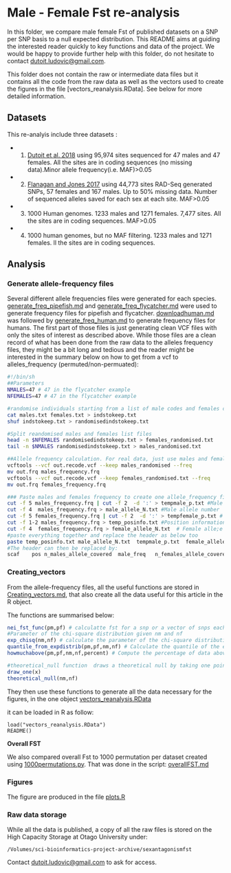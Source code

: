 # Male - Female Fst re-analysis

In this folder, we compare male female Fst of published datasets on a SNP per SNP basis to a null expected distribution. This README aims at guiding the interested reader quickly to key functions and data of the project. We would be happy to provide further help with this folder, do not hesitate to contact dutoit.ludovic@gmail.com.

This folder does not contain the raw or intermediate data files but it contains all the code from the raw data as well as the vectors used to create the figures in the file [vectors_reanalysis.RData]. See below for more detailed information. 

## Datasets

This re-analyis include three datasets	:


* 1. [Dutoit et al. 2018](https://onlinelibrary.wiley.com/doi/abs/10.1111/mec.14789) using 95,974 sites sequenced for 47 males and 47 females. All the sites are in coding sequences (no missing data).Minor allele frequency(i.e. MAF)>0.05

* 2. [Flanagan and Jones 2017](https://onlinelibrary.wiley.com/doi/full/10.1111/evo.13173) using 44,773 sites RAD-Seq generated SNPs, 57 females and 167 males. Up to 50% missing data. Number of sequenced alleles saved for each sex at each site. MAF>0.05

* 3. 1000 Human genomes. 1233 males and 1271 females. 7,477 sites. All the sites are in coding sequences. MAF>0.05

* 4. 1000 human genomes, but no MAF filtering. 1233 males and 1271 females. ll the sites are in coding sequences.

## Analysis 

### Generate allele-frequency files

Several different allele frequencies files were generated for each species. [generate_freq_pipefish.md](generate_freq_pipefish.md) and [generate_freq_flycatcher.md](generate_freq_flycatcher.md) were used to generate frequency files for pipefish and flycatcher. [downloadhuman.md](downloadhuman.md) was followed by [generate_freq_human.md](generate_freq_human.md) to generate frequency files for humans. The first part of those files is just generating clean VCF files with only the sites of interest as described above. While those files are a clean record of what has been done from the raw data to the alleles frequency files, they might be a bit long and tedious and the reader might be interested in the summary below on how to get from a vcf to alleles_frequency (permuted/non-permuated):

```bash
#!/bin/sh
##Parameters
NMALES=47 # 47 in the flycatcher example
NFEMALES=47 # 47 in the flycatcher example

#randomise individuals starting from a list of male codes and females codes in males.txt and females.txt :
cat males.txt females.txt > indstokeep.txt
shuf indstokeep.txt > randomisedindstokeep.txt 

#Split reandomised males and females list files
head -n $NFEMALES randomisedindstokeep.txt > females_randomised.txt
tail -n $NMALES randomisedindstokeep.txt > males_randomised.txt

##Allele frequency calculation. For real data, just use males and females.txt instead of the randomised above created files
vcftools --vcf out.recode.vcf --keep males_randomised --freq
mv out.frq males_frequency.frq
vcftools --vcf out.recode.vcf --keep females_randomised.txt --freq
mv out.frq females_frequency.frq

### Paste males and females frequency to create one allele_frequency file
cut -f 5 males_frequency.frq | cut -f 2  -d ':' > tempmale_p.txt #Male allele_freq
cut -f 4  males_frequency.frq > male_allele_N.txt #Male allele number
cut -f 5 females_frequency.frq | cut -f 2  -d ':' > tempfemale_p.txt # Female allele_freq
cut -f 1-2 males_frequency.frq > temp_posinfo.txt #Position information
cut -f 4  females_frequency.frq > female_allele_N.txt  # Female alle;e number
#paste everything together and replace the header as below too
paste temp_posinfo.txt male_allele_N.txt  tempmale_p.txt  female_allele_N.txt tempfemale_p.txt | tail -n " +str(nsites) + " | cat header.txt - >  permuted_allele_frequency.txt
#The header can then be replaced by:
scaf	pos	n_males_allele_covered	male_freq	n_females_allele_covered	female_freq
```

### Creating_vectors

From the allele-frequency files, all the useful functions are stored in [Creating_vectors.md](Creating_Vectors.md), that also create all the data useful for this article in the R object.

The functions are summarised below:

```r
nei_fst_func(pm,pf) # calculatte fst for a snp or a vector of snps each SNP based on inputted allele_frequencies
#Parameter of the chi-square distribution given nm and nf 
exp_chisq(nm,nf) # calculate the parameter of the chi-square distribution to create the null theoretical distribution based on inputted number of ALLES for males and females
quantile_from_expdistrib(pm,pf,nm,nf) # Calculate the quantile of the expected null distribution in which a SNP fall, given nm and nf and the observed allele frequencies. Useful to compare SNP with different number of males and females
howmuchabove(pm,pf,nm,nf,percent) # Compute the percentage of data above a given quantile (i.e)

#theoretical_null function  draws a theoretical null by taking one point from the chi-square null for every SNP, allow to deal with missing data when different SNPs have different Null because different numbers of alleles, it requires draw_one
draw_one(x)
theoretical_null(nm,nf)
```


They then use these functions to generate all the data necessary for the figures, in the one object  [vectors_reanalysis.RData](vectors_reanalysis.RData)

it can be loaded in R as follow:

```
load("vectors_reanalysis.RData")
README()
```
**Overall FST**

We also compared overall Fst to 1000 permutation per dataset created using [1000permutations.py](1000permutations.py). That was done in the script: [overallFST.md](overallFST.md)

### Figures

The figure are produced in the file [plots.R](plots.R)



### Raw data storage

While all the data is published, a copy of all the raw files is stored on the High Capacity Storage at Otago University under: 

```
/Volumes/sci-bioinformatics-project-archive/sexantagonismfst
```

Contact dutoit.ludovic@gmail.com  to ask for access.
